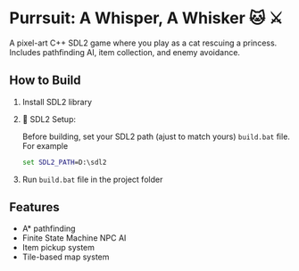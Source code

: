 # Purrsuit: A Whisper, A Whisker 🐱 ⚔️

A pixel-art C++ SDL2 game where you play as a cat rescuing a princess.
Includes pathfinding AI, item collection, and enemy avoidance.

## How to Build

1. Install SDL2 library 
2. 🔧 SDL2 Setup:

    Before building, set your SDL2 path (ajust to match yours) `build.bat` file. For example 
    ```bat 
    set SDL2_PATH=D:\sdl2
2. Run `build.bat` file in the project folder

## Features

- A* pathfinding
- Finite State Machine NPC AI
- Item pickup system
- Tile-based map system